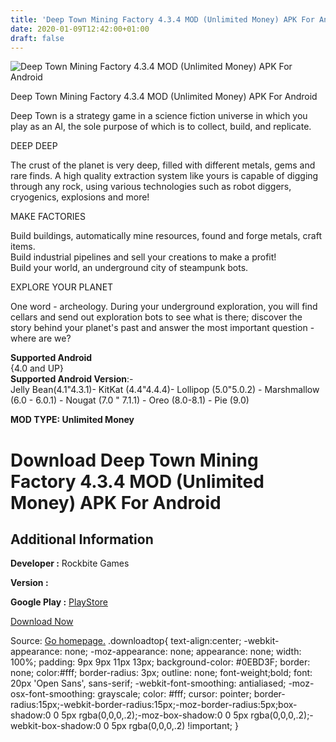 ```yaml
---
title: 'Deep Town Mining Factory 4.3.4 MOD (Unlimited Money) APK For Android'
date: 2020-01-09T12:42:00+01:00
draft: false
---
```


![Deep Town Mining Factory 4.3.4 MOD (Unlimited Money) APK For Android](https://i1.wp.com/apkhome.net/wp-content/uploads/2020/01/Deep-Town-Mining-Factory-4.3.4-MOD-Unlimited-Money.png "Deep Town Mining Factory 4.3.4 MOD (Unlimited Money) APK For Android")

  

Deep Town Mining Factory 4.3.4 MOD (Unlimited Money) APK For Android

Deep Town is a strategy game in a science fiction universe in which you play as an AI, the sole purpose of which is to collect, build, and replicate.

DEEP DEEP

The crust of the planet is very deep, filled with different metals, gems and rare finds. A high quality extraction system like yours is capable of digging through any rock, using various technologies such as robot diggers, cryogenics, explosions and more!

MAKE FACTORIES

Build buildings, automatically mine resources, found and forge metals, craft items.  
Build industrial pipelines and sell your creations to make a profit!  
Build your world, an underground city of steampunk bots.

EXPLORE YOUR PLANET

One word - archeology. During your underground exploration, you will find cellars and send out exploration bots to see what is there; discover the story behind your planet's past and answer the most important question - where are we?

**Supported Android**  
{4.0 and UP}  
**Supported Android Version**:-  
Jelly Bean(4.1"4.3.1)- KitKat (4.4"4.4.4)- Lollipop (5.0"5.0.2) - Marshmallow (6.0 - 6.0.1) - Nougat (7.0 " 7.1.1) - Oreo (8.0-8.1) - Pie (9.0)

**MOD TYPE: Unlimited Money**

Download Deep Town Mining Factory 4.3.4 MOD (Unlimited Money) APK For Android
=============================================================================

Additional Information
----------------------

**Developer :** Rockbite Games

**Version :**

**Google Play :** [PlayStore](https://play.google.com/store/apps/details?id=com.rockbite.deeptown)

  

[Download Now](https://store4app.co/post/deep-town-mining-factory-4-3-4-mod-unlimited-money-apk-for-android_1578570029)

  
Source: [Go homepage.](https://store4app.co/post/deep-town-mining-factory-4-3-4-mod-unlimited-money-apk-for-android_1578570029) .downloadtop{ text-align:center; -webkit-appearance: none; -moz-appearance: none; appearance: none; width: 100%; padding: 9px 9px 11px 13px; background-color: #0EBD3F; border: none; color:#fff; border-radius: 3px; outline: none; font-weight;bold; font: 20px 'Open Sans', sans-serif; -webkit-font-smoothing: antialiased; -moz-osx-font-smoothing: grayscale; color: #fff; cursor: pointer; border-radius:15px;-webkit-border-radius:15px;-moz-border-radius:5px;box-shadow:0 0 5px rgba(0,0,0,.2);-moz-box-shadow:0 0 5px rgba(0,0,0,.2);-webkit-box-shadow:0 0 5px rgba(0,0,0,.2) !important; }